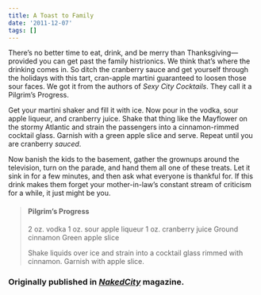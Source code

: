 ```yaml
---
title: A Toast to Family
date: '2011-12-07'
tags: []
---
```


There’s no better time to eat, drink, and be merry than Thanksgiving—provided you can get past the family histrionics. We think that’s where the drinking comes in. So ditch the cranberry sauce and get yourself through the holidays with this tart, cran-apple martini guaranteed to loosen those sour faces.  We got it from the authors of <em>Sexy City Cocktails</em>. They call it a Pilgrim’s Progress.

Get your martini shaker and fill it with ice. Now pour in the vodka, sour apple liqueur, and cranberry juice. Shake that thing like the Mayflower on the stormy Atlantic and strain the passengers into a cinnamon-rimmed cocktail glass. Garnish with a green apple slice and serve. Repeat until you are cranberry <em>sauced</em>.

Now banish the kids to the basement, gather the grownups around the television, turn on the parade, and hand them all one of these treats. Let it sink in for a few minutes, and then ask what everyone is thankful for. If this drink makes them forget your mother-in-law’s constant stream of criticism for a while, it just might be you.
<blockquote>
<h4>Pilgrim’s Progress</h4>
2 oz. vodka
1 oz. sour apple liqueur
1 oz. cranberry juice
Ground cinnamon
Green apple slice

Shake liquids over ice and strain into a cocktail glass rimmed with cinnamon. Garnish with apple slice.</blockquote>
<h3>Originally published in <a href="http://www.nakedcitywichita.com" target="_blank"><em>NakedCity</em></a> magazine.</h3>
